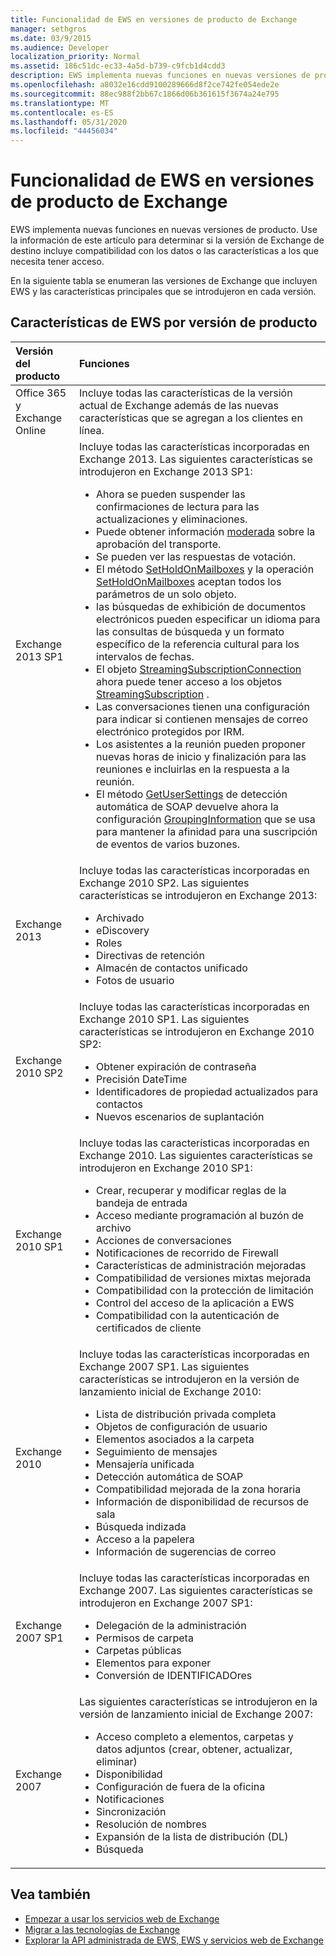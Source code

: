 ```yaml
---
title: Funcionalidad de EWS en versiones de producto de Exchange
manager: sethgros
ms.date: 03/9/2015
ms.audience: Developer
localization_priority: Normal
ms.assetid: 186c51dc-ec33-4a5d-b739-c9fcb1d4cdd3
description: EWS implementa nuevas funciones en nuevas versiones de producto. Use la información de este artículo para determinar si la versión de Exchange de destino incluye compatibilidad con los datos o las características a los que necesita tener acceso.
ms.openlocfilehash: a8032e16cdd9100289666d8f2ce742fe054ede2e
ms.sourcegitcommit: 88ec988f2bb67c1866d06b361615f3674a24e795
ms.translationtype: MT
ms.contentlocale: es-ES
ms.lasthandoff: 05/31/2020
ms.locfileid: "44456034"
---
```

# <a name="ews-functionality-in-exchange-product-versions"></a>Funcionalidad de EWS en versiones de producto de Exchange

EWS implementa nuevas funciones en nuevas versiones de producto. Use la información de este artículo para determinar si la versión de Exchange de destino incluye compatibilidad con los datos o las características a los que necesita tener acceso. 
  
En la siguiente tabla se enumeran las versiones de Exchange que incluyen EWS y las características principales que se introdujeron en cada versión.
  
## <a name="ews-features-by-product-version"></a>Características de EWS por versión de producto

|**Versión del producto**|**Funciones**|
|:-----|:-----|
|Office 365 y Exchange Online |Incluye todas las características de la versión actual de Exchange además de las nuevas características que se agregan a los clientes en línea.  |
|Exchange 2013 SP1 | Incluye todas las características incorporadas en Exchange 2013. Las siguientes características se introdujeron en Exchange 2013 SP1:<ul><li>Ahora se pueden suspender las confirmaciones de lectura para las actualizaciones y eliminaciones.</li><li>Puede obtener información [moderada](https://msdn.microsoft.com/library/43a89f71-8002-4cb0-b3c8-1c2b2597f227%28Office.15%29.aspx) sobre la aprobación del transporte.</li><li>Se pueden ver las respuestas de votación.</li><li>El método [SetHoldOnMailboxes](https://msdn.microsoft.com/library/microsoft.exchange.webservices.data.exchangeservice.setholdonmailboxes%28v=exchg.80%29.aspx) y la operación [SetHoldOnMailboxes](https://msdn.microsoft.com/library/9015a0d8-3495-461b-aa79-797d23169585%28Office.15%29.aspx) aceptan todos los parámetros de un solo objeto.</li><li>las búsquedas de exhibición de documentos electrónicos pueden especificar un idioma para las consultas de búsqueda y un formato específico de la referencia cultural para los intervalos de fechas.</li><li>El objeto [StreamingSubscriptionConnection](https://msdn.microsoft.com/library/microsoft.exchange.webservices.data.streamingsubscriptionconnection%28v=exchg.80%29.aspx) ahora puede tener acceso a los objetos [StreamingSubscription](https://msdn.microsoft.com/library/microsoft.exchange.webservices.data.streamingsubscription%28v=exchg.80%29.aspx) .</li><li>Las conversaciones tienen una configuración para indicar si contienen mensajes de correo electrónico protegidos por IRM.</li><li>Los asistentes a la reunión pueden proponer nuevas horas de inicio y finalización para las reuniones e incluirlas en la respuesta a la reunión.</li><li>El método [GetUserSettings](https://msdn.microsoft.com/library/microsoft.exchange.webservices.autodiscover.autodiscoverservice.getusersettings%28v=exchg.80%29.aspx) de detección automática de SOAP devuelve ahora la configuración [GroupingInformation](https://msdn.microsoft.com/library/office/dn529149%28v=exchg.150%29.aspx) que se usa para mantener la afinidad para una suscripción de eventos de varios buzones.</li></ul> |
|Exchange 2013  | Incluye todas las características incorporadas en Exchange 2010 SP2. Las siguientes características se introdujeron en Exchange 2013:  <ul><li>  Archivado</li><li>eDiscovery</li><li>Roles</li><li>Directivas de retención</li><li>Almacén de contactos unificado</li><li>Fotos de usuario</li></ul> |
|Exchange 2010 SP2  | Incluye todas las características incorporadas en Exchange 2010 SP1. Las siguientes características se introdujeron en Exchange 2010 SP2:  <ul><li>  Obtener expiración de contraseña</li><li>Precisión DateTime</li><li>Identificadores de propiedad actualizados para contactos</li><li>Nuevos escenarios de suplantación</li></ul> |
|Exchange 2010 SP1  | Incluye todas las características incorporadas en Exchange 2010. Las siguientes características se introdujeron en Exchange 2010 SP1:  <ul><li>  Crear, recuperar y modificar reglas de la bandeja de entrada</li><li>Acceso mediante programación al buzón de archivo</li><li>Acciones de conversaciones</li><li>Notificaciones de recorrido de Firewall</li><li>Características de administración mejoradas</li><li>Compatibilidad de versiones mixtas mejorada</li><li>Compatibilidad con la protección de limitación</li><li>Control del acceso de la aplicación a EWS</li><li>Compatibilidad con la autenticación de certificados de cliente</li></ul> |
|Exchange 2010  | Incluye todas las características incorporadas en Exchange 2007 SP1. Las siguientes características se introdujeron en la versión de lanzamiento inicial de Exchange 2010: <ul> <li>  Lista de distribución privada completa</li><li>Objetos de configuración de usuario</li><li>Elementos asociados a la carpeta</li><li>Seguimiento de mensajes</li><li>Mensajería unificada</li><li>Detección automática de SOAP  </li><li>Compatibilidad mejorada de la zona horaria</li><li>Información de disponibilidad de recursos de sala</li><li>Búsqueda indizada</li><li>Acceso a la papelera</li><li>Información de sugerencias de correo</li></ul> |
|Exchange 2007 SP1  | Incluye todas las características incorporadas en Exchange 2007. Las siguientes características se introdujeron en Exchange 2007 SP1:  <ul><li>  Delegación de la administración</li><li>Permisos de carpeta</li><li>Carpetas públicas</li><li>Elementos para exponer</li><li>Conversión de IDENTIFICADOres</li></ul> |
|Exchange 2007  | Las siguientes características se introdujeron en la versión de lanzamiento inicial de Exchange 2007:  <ul><li>  Acceso completo a elementos, carpetas y datos adjuntos (crear, obtener, actualizar, eliminar)</li><li>Disponibilidad</li><li>Configuración de fuera de la oficina</li><li>Notificaciones</li><li>Sincronización</li><li>Resolución de nombres</li><li>Expansión de la lista de distribución (DL)</li><li>Búsqueda</li></ul> |
   
## <a name="see-also"></a>Vea también

- [Empezar a usar los servicios web de Exchange](start-using-web-services-in-exchange.md)
- [Migrar a las tecnologías de Exchange](../migrating-to-exchange-online-and-exchange-2013-technologies.md)
- [Explorar la API administrada de EWS, EWS y servicios web de Exchange](explore-the-ews-managed-api-ews-and-web-services-in-exchange.md)  
    

